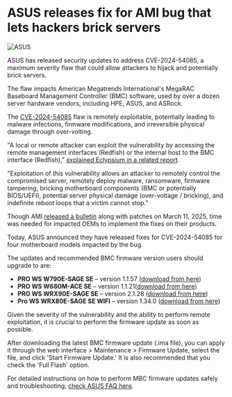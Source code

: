 # ASUS releases fix for AMI bug that lets hackers brick servers

![ASUS](https://www.bleepstatic.com/content/hl-images/2024/06/14/asus.jpg)

ASUS has released security updates to address CVE-2024-54085, a maximum severity flaw that could allow attackers to hijack and potentially brick servers.

The flaw impacts American Megatrends International's MegaRAC Baseboard Management Controller (BMC) software, used by over a dozen server hardware vendors, including HPE, ASUS, and ASRock.

The [CVE-2024-54085](https://nvd.nist.gov/vuln/detail/CVE-2024-54085) flaw is remotely exploitable, potentially leading to malware infections, firmware modifications, and irreversible physical damage through over-volting.

"A local or remote attacker can exploit the vulnerability by accessing the remote management interfaces (Redfish) or the internal host to the BMC interface (Redfish)," [explained Eclypsium in a related report](https://www.bleepingcomputer.com/news/security/critical-ami-megarac-bug-can-let-attackers-hijack-brick-servers/).

"Exploitation of this vulnerability allows an attacker to remotely control the compromised server, remotely deploy malware, ransomware, firmware tampering, bricking motherboard components (BMC or potentially BIOS/UEFI), potential server physical damage (over-voltage / bricking), and indefinite reboot loops that a victim cannot stop."

Though AMI [released a bulletin](https://go.ami.com/hubfs/Security%20Advisories/2025/AMI-SA-2025003.pdf) along with patches on March 11, 2025, time was needed for impacted OEMs to implement the fixes on their products.

Today, ASUS announced they have released fixes for CVE-2024-54085 for four motherboard models impacted by the bug.

The updates and recommended BMC firmware version users should upgrade to are:

* **PRO WS W790E-SAGE SE** – version 1.1.57 ([download from here](https://www.asus.com/motherboards-components/motherboards/workstation/pro-ws-w790e-sage-se/helpdesk%5Fbios?model2Name=Pro-WS-W790E-SAGE-SE))
* **PRO WS W680M-ACE SE** – version 1.1.21([download from here](https://www.asus.com/motherboards-components/motherboards/workstation/pro-ws-w680m-ace-se/helpdesk%5Fbios?model2Name=Pro-WS-W680M-ACE-SE))
* **PRO WS WRX90E-SAGE SE** – version 2.1.28 ([download from here](https://www.asus.com/motherboards-components/motherboards/workstation/pro-ws-wrx90e-sage-se/helpdesk%5Fbios?model2Name=Pro-WS-WRX90E-SAGE-SE))
* **Pro WS WRX80E-SAGE SE WIFI** – version 1.34.0 ([download from here](https://www.asus.com/motherboards-components/motherboards/workstation/pro-ws-wrx80e-sage-se-wifi/helpdesk%5Fbios?model2Name=Pro-WS-WRX80E-SAGE-SE-WIFI))

Given the severity of the vulnerability and the ability to perform remote exploitation, it is crucial to perform the firmware update as soon as possible.

After downloading the latest BMC firmware update (.ima file), you can apply it through the web interface > Maintenance > Firmware Update, select the file, and click 'Start Firmware Update.' It is also recommended that you check the 'Full Flash' option.

For detailed instructions on how to perform MBC firmware updates safely and troubleshooting, [check ASUS FAQ here](https://www.asus.com/support/faq/1047906/).